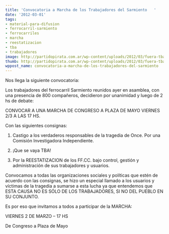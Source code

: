 ```yaml
---
title: 'Convocatoria a Marcha de los Trabajadores del Sarmiento   '
date: '2012-03-01'
tags:
- material-para-difusion
- ferrocarril-sarmiento
- ferrocarriles
- marcha
- reestatizacion
- tba
- trabajadores
image: http://partidopirata.com.ar/wp-content/uploads/2012/03/fuera-tba.jpg
thumb: http://partidopirata.com.ar/wp-content/uploads/2012/03/fuera-tba-150x150.jpg
wppost_name: convocatoria-a-marcha-de-los-trabajadores-del-sarmiento
---
```


Nos llega la siguiente convocatoria: 

Los trabajadores del ferrocarril Sarmiento reunidos ayer en asamblea, con una presencia de 800 compañeros, decidieron  por unanimidad y luego de 2 hs de debate:
 
 
CONVOCAR A UNA MARCHA DE CONGRESO A PLAZA DE MAYO 
VIERNES 2/3 A LAS 17 HS.
 
 
Con las siguientes consignas:
 
1)    Castigo a los verdaderos responsables de la tragedia de Once. Por una Comisión Investigadora Independiente.
 
2)    ¡Que se vaya TBA!
 
3)    Por la REESTATIZACION de los FF.CC. bajo control, gestión y administración de sus trabajadores y usuarios.
 
 
Convocamos a todas las organizaciones sociales y políticas que estén de acuerdo con las consignas, se hizo un especial llamado a los usuarios y víctimas de la tragedia a sumarse a esta lucha ya que entendemos que ESTA CAUSA NO ES SÓLO DE LOS TRABAJADORES, SI NO DEL PUEBLO EN SU CONJUNTO.
 
Es por eso que invitamos a todos a participar de la MARCHA:
 
VIERNES 2 DE MARZO – 17 HS
 
De Congreso a Plaza de Mayo
